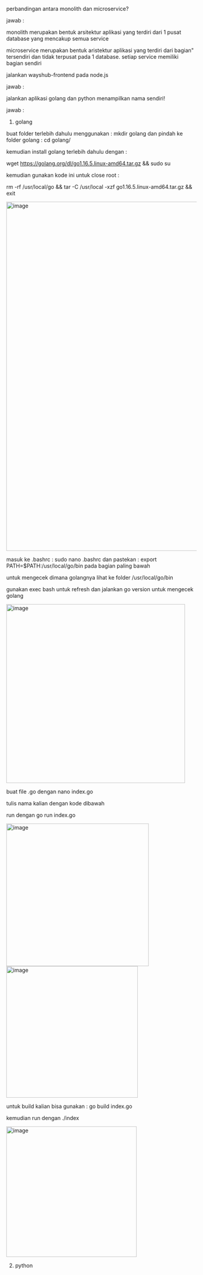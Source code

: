 perbandingan antara monolith dan microservice?

jawab :

monolith merupakan bentuk arsitektur aplikasi yang terdiri dari 1 pusat database yang mencakup semua service

microservice merupakan bentuk aristektur aplikasi yang terdiri dari bagian" tersendiri dan tidak terpusat pada 1 database. setiap service memiliki bagian sendiri

jalankan wayshub-frontend pada node.js

jawab :



jalankan aplikasi golang dan python menampilkan nama sendiri!

jawab :

1.  golang

buat folder terlebih dahulu menggunakan : mkdir golang dan pindah ke folder golang : cd golang/

kemudian install golang terlebih dahulu dengan :

wget https://golang.org/dl/go1.16.5.linux-amd64.tar.gz && sudo su

kemudian gunakan kode ini untuk close root :

rm -rf /usr/local/go && tar -C /usr/local -xzf go1.16.5.linux-amd64.tar.gz && exit

<img width="923" alt="image" src="https://github.com/fifa0903/devops17-dumbways-faizal/assets/132969781/36e9cd4f-dd1b-471b-b94d-854fb75bbc90">

masuk ke .bashrc : sudo nano .bashrc dan pastekan : export PATH=$PATH:/usr/local/go/bin pada bagian paling bawah 

untuk mengecek dimana golangnya lihat ke folder /usr/local/go/bin

gunakan exec bash untuk refresh dan jalankan go version untuk mengecek golang

<img width="473" alt="image" src="https://github.com/fifa0903/devops17-dumbways-faizal/assets/132969781/5290b736-ba99-420d-aa00-4351b6781314">

buat file .go dengan nano index.go

tulis nama kalian dengan kode dibawah

run dengan go run index.go

<img width="377" alt="image" src="https://github.com/fifa0903/devops17-dumbways-faizal/assets/132969781/82fe7cd3-5b58-4e1c-872e-6a942b2ce40f">

<img width="348" alt="image" src="https://github.com/fifa0903/devops17-dumbways-faizal/assets/132969781/2e9e58d6-a6cc-4ab8-9c1f-8d2de37868bf">

untuk build kalian bisa gunakan : go build index.go

kemudian run dengan ./index

<img width="345" alt="image" src="https://github.com/fifa0903/devops17-dumbways-faizal/assets/132969781/96ea1ec3-f742-41cd-b126-9c1a83d2441d">


2.  python
